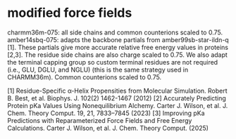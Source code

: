 # modified force fields
charmm36m-075: all side chains and common counterions scaled to 0.75.
amber14sbq-075: adapts the backbone partials from amber99sb-star-ildn-q [1]. These partials give more accurate relative free energy values in proteins [2,3]. The residue side chains are also charge scaled to 0.75. We also adapt the terminal capping group so custom terminal residues are not required (i.e., GLU, DGLU, and NGLU) (this is the same strategy used in CHARMM36m). Common counterions scaled to 0.75.

[1] Residue-Specific α-Helix Propensities from Molecular Simulation. Robert B. Best, et al. Biophys. J. 102(2) 1462-1467 (2012)
[2] Accurately Predicting Protein pKa Values Using Nonequilibrium Alchemy. Carter J. Wilson, et al. J. Chem. Theory Comput. 19, 21, 7833–7845 (2023)
[3] Improving pKa Predictions with Reparameterized Force Fields and Free Energy Calculations. Carter J. Wilson, et al. J. Chem. Theory Comput. (2025)
